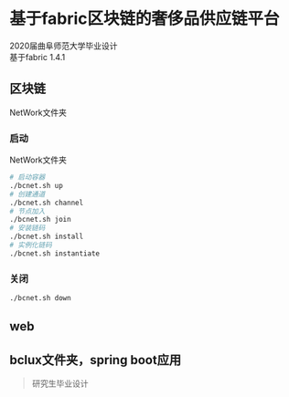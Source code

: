 # 基于fabric区块链的奢侈品供应链平台
2020届曲阜师范大学毕业设计  
基于fabric 1.4.1  
## 区块链
NetWork文件夹
### 启动
NetWork文件夹
```bash
# 启动容器
./bcnet.sh up
# 创建通道
./bcnet.sh channel
# 节点加入
./bcnet.sh join
# 安装链码
./bcnet.sh install
# 实例化链码
./bcnet.sh instantiate
```
### 关闭
```bash
./bcnet.sh down
```
## web
bclux文件夹，spring boot应用
-----
> 研究生毕业设计

